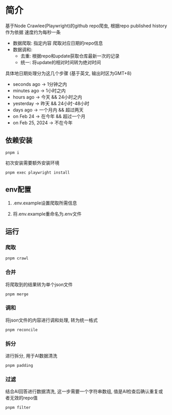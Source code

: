 # 简介
基于Node Crawlee(Playwright)的github repo爬虫, 根据repo published history作为依据
速度约为每秒一条

- 数据爬取: 指定内容 爬取对应日期的repo信息
- 数据调和:
  - 去重: 根据repo和update获取仓库最新一次的记录
  - 统一: 将update的相对时间转为绝对时间

具体地日期处理分为这几个步骤 (基于英文, 输出时区为GMT+8)
- seconds ago -> 1分钟之内
- minutes ago -> 1小时之内
- hours ago -> 今天 && 24小时之内
- yesterday -> 昨天 && 24小时-48小时
- days ago -> 一个月内 && 超过两天
- on Feb 24 -> 在今年 && 超过一个月
- on Feb 25, 2024 -> 不在今年
## 依赖安装
```
pnpm i
```

初次安装需要额外安装环境
```
pnpm exec playwright install
```

## env配置
1. .env.example设置爬取所需信息

2. 将.env.example重命名为.env文件

## 运行
### 爬取
```
pnpm crawl
```

### 合并
将爬取到的结果转为单个json文件
```
pnpm merge
```

### 调和
将json文件的内容进行调和处理, 转为统一格式
```
pnpm reconcile
```

### 拆分
进行拆分, 用于AI数据清洗
```
pnpm padding
```

### 过滤
结合AI回答进行数据清洗, 这一步需要一个字符串数组, 值是AI检查后确认重复或者无效的repo值
```
pnpm filter
```